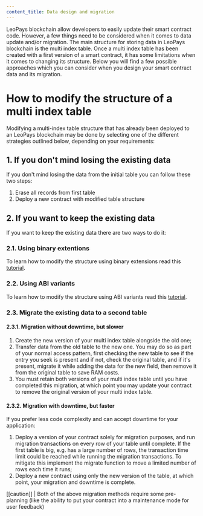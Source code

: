 ```yaml
---
content_title: Data design and migration
---
```


LeoPays blockchain allow developers to easily update their smart contract code. However, a few things need to be considered when it comes to data update and/or migration. The main structure for storing data in LeoPays blockchain is the multi index table. Once a multi index table has been created with a first version of a smart contract, it has some limitations when it comes to changing its structure. Below you will find a few possible approaches which you can consider when you design your smart contract data and its migration. 

# How to modify the structure of a multi index table

Modifying a multi-index table structure that has already been deployed to an LeoPays blockchain may be done by selecting one of the different strategies outlined below, depending on your requirements:

## 1. If you don't mind losing the existing data

If you don't mind losing the data from the initial table you can follow these two steps:
1. Erase all records from first table
2. Deploy a new contract with modified table structure

## 2. If you want to keep the existing data

If you want to keep the existing data there are two ways to do it:

### 2.1. Using binary extentions
To learn how to modify the structure using binary extensions read this [tutorial](../09_tutorials/01_binary-extension.md).

### 2.2. Using ABI variants
To learn how to modify the structure using ABI variants read this [tutorial](../09_tutorials/02_abi-variants.md).

### 2.3. Migrate the existing data to a second table

#### 2.3.1. Migration without downtime, but slower

1. Create the new version of your multi index table alongside the old one;
2. Transfer data from the old table to the new one. You may do so as part of your normal access pattern, first checking the new table to see if the entry you seek is present and if not, check the original table, and if it's present, migrate it while adding the data for the new field, then remove it from the original table to save RAM costs.
3. You must retain both versions of your multi index table until you have completed this migration, at which point you may update your contract to remove the original version of your multi index table.

#### 2.3.2. Migration with downtime, but faster

If you prefer less code complexity and can accept downtime for your application:

1. Deploy a version of your contract solely for migration purposes, and run migration transactions on every row of your table until complete. If the first table is big, e.g. has a large number of rows, the transaction time limit could be reached while running the  migration transactions. To mitigate this implement the migrate function to move a limited number of rows each time it runs;
2. Deploy a new contract using only the new version of the table, at which point, your migration and downtime is complete.

[[caution]]
| Both of the above migration methods require some pre-planning (like the ability to put your contract into a maintenance mode for user feedback)
